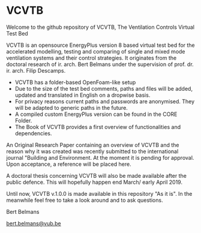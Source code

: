 # VCVTB
Welcome to the github repository of VCVTB, The Ventilation Controls Virtual Test Bed

VCVTB is an opensource EnergyPlus version 8 based virtual test bed for the accelerated modelling, testing and comparing of single and mixed mode ventilation systems and their control strategies. It originates from the doctoral research of ir. arch. Bert Belmans under the supervision of prof. dr. ir. arch. Filip Descamps.

- VCVTB has a folder-based OpenFoam-like setup
- Due to the size of the test bed comments, paths and files will be added, updated and translated in English on a dropwise basis.
- For privacy reasons current paths and passwords are anonymised. They will be adapted to generic paths in the future.
- A compiled custom EnergyPlus version can be found in the CORE Folder.
- The Book of VCVTB provides a first overview of functionalities and dependencies.

An Original Research Paper containing an overview of VCVTB and the reason why it was created was recently submitted to the international journal "Building and Environment. At the moment it is pending for approval. Upon acceptance, a reference will be placed here.

A doctoral thesis concerning VCVTB will also be made available after the public defence. This will hopefully happen end March/ early April 2019.

Until now, VCVTB v.1.0.0 is made available in this repository "As it is". In the meanwhile feel free to take a look around and to ask questions. 

Bert Belmans

bert.belmans@vub.be
